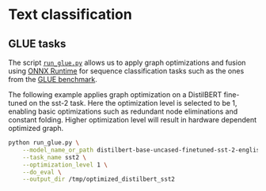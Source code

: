 <!---
Copyright 2020 The HuggingFace Team. All rights reserved.

Licensed under the Apache License, Version 2.0 (the "License");
you may not use this file except in compliance with the License.
You may obtain a copy of the License at

    http://www.apache.org/licenses/LICENSE-2.0

Unless required by applicable law or agreed to in writing, software
distributed under the License is distributed on an "AS IS" BASIS,
WITHOUT WARRANTIES OR CONDITIONS OF ANY KIND, either express or implied.
See the License for the specific language governing permissions and
limitations under the License.
-->

# Text classification

## GLUE tasks

The script [`run_glue.py`](https://github.com/huggingface/optimum/blob/main/examples/onnxruntime/optimization/text-classification/run_glue.py) allows us to apply graph optimizations and fusion using [ONNX Runtime](https://github.com/microsoft/onnxruntime) for sequence classification tasks such as the ones from the [GLUE benchmark](https://gluebenchmark.com/).

The following example applies graph optimization on a DistilBERT fine-tuned on the sst-2 task. Here the optimization level is selected to be 1, enabling basic optimizations such as redundant node eliminations and constant folding. Higher optimization level will result in hardware dependent optimized graph.

```bash
python run_glue.py \
    --model_name_or_path distilbert-base-uncased-finetuned-sst-2-english \
    --task_name sst2 \
    --optimization_level 1 \
    --do_eval \
    --output_dir /tmp/optimized_distilbert_sst2
```
